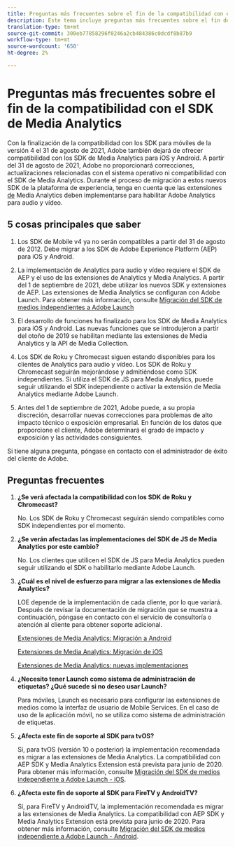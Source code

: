 ```yaml
---
title: Preguntas más frecuentes sobre el fin de la compatibilidad con el SDK de Media Analytics
description: Este tema incluye preguntas más frecuentes sobre el fin de la compatibilidad con los SDK de Media Analytics.
translation-type: tm+mt
source-git-commit: 300eb77858296f0246a2cb484386c0dcdf8b87b9
workflow-type: tm+mt
source-wordcount: '650'
ht-degree: 2%

---
```



# Preguntas más frecuentes sobre el fin de la compatibilidad con el SDK de Media Analytics

Con la finalización de la compatibilidad con los SDK para móviles de la versión 4 el 31 de agosto de 2021, Adobe también dejará de ofrecer compatibilidad con los SDK de Media Analytics para iOS y Android. A partir del 31 de agosto de 2021, Adobe no proporcionará correcciones, actualizaciones relacionadas con el sistema operativo ni compatibilidad con el SDK de Media Analytics.  Durante el proceso de migración a estos nuevos SDK de la plataforma de experiencia, tenga en cuenta que las extensiones [de](https://aep-sdks.gitbook.io/docs/using-mobile-extensions/adobe-media-analytics) Media Analytics deben implementarse para habilitar Adobe Analytics para audio y vídeo.

## 5 cosas principales que saber

1. Los SDK de Mobile v4 ya no serán compatibles a partir del 31 de agosto de 2012. Debe migrar a los SDK de Adobe Experience Platform (AEP) para iOS y Android.

1. La implementación de Analytics para audio y vídeo requiere el SDK de AEP y el uso de las extensiones de Analytics y Media Analytics. A partir del 1 de septiembre de 2021, debe utilizar los nuevos SDK y extensiones de AEP.  Las extensiones de Media Analytics se configuran con Adobe Launch.  Para obtener más información, consulte [Migración del SDK de medios independientes a Adobe Launch](https://docs.adobe.com/content/help/en/media-analytics/using/sdk-implement/sdk-to-launch/sdk-to-launch-migration.html)

1. El desarrollo de funciones ha finalizado para los SDK de Media Analytics para iOS y Android.  Las nuevas funciones que se introdujeron a partir del otoño de 2019 se habilitan mediante las extensiones de Media Analytics y la API de Media Collection.

1. Los SDK de Roku y Chromecast siguen estando disponibles para los clientes de Analytics para audio y vídeo. Los SDK de Roku y Chromecast seguirán mejorándose y admitiéndose como SDK independientes.  Si utiliza el SDK de JS para Media Analytics, puede seguir utilizando el SDK independiente o activar la extensión de Media Analytics mediante Adobe Launch.

1. Antes del 1 de septiembre de 2021, Adobe puede, a su propia discreción, desarrollar nuevas correcciones para problemas de alto impacto técnico o exposición empresarial. En función de los datos que proporcione el cliente, Adobe determinará el grado de impacto y exposición y las actividades consiguientes.

Si tiene alguna pregunta, póngase en contacto con el administrador de éxito del cliente de Adobe.

## Preguntas frecuentes

1. **¿Se verá afectada la compatibilidad con los SDK de Roku y Chromecast? &#x200B;**

   No.  Los SDK de Roku y Chromecast seguirán siendo compatibles como SDK independientes por el momento. &#x200B; &#x200B;
1. **¿Se verán afectadas las implementaciones del SDK de JS de Media Analytics por este cambio? &#x200B;**

   No.  Los clientes que utilicen el SDK de JS para Media Analytics pueden seguir utilizando el SDK o habilitarlo mediante Adobe Launch.
&#x200B;
1. **¿Cuál es el nivel de esfuerzo para migrar a las extensiones de Media Analytics? &#x200B;**

   LOE depende de la implementación de cada cliente, por lo que variará.  Después de revisar la documentación de migración que se muestra a continuación, póngase en contacto con el servicio de consultoría o atención al cliente para obtener soporte adicional.

   [Extensiones de Media Analytics: Migración a Android](https://docs.adobe.com/content/help/en/media-analytics/using/sdk-implement/sdk-to-launch/sdk-to-launch-migration-platforms/sdk-to-launch-migration-android.html)

   [Extensiones de Media Analytics: Migración de iOS](https://docs.adobe.com/content/help/en/media-analytics/using/sdk-implement/sdk-to-launch/sdk-to-launch-migration-platforms/sdk-to-launch-migration-ios.html)

   [Extensiones de Media Analytics: nuevas implementaciones](https://aep-sdks.gitbook.io/docs/using-mobile-extensions/adobe-media-analytics)

1. **¿Necesito tener Launch como sistema de administración de etiquetas? ¿Qué sucede si no deseo usar Launch?**

   Para móviles, Launch es necesario para configurar las extensiones de medios como la interfaz de usuario de Mobile Services. En el caso de uso de la aplicación móvil, no se utiliza como sistema de administración de etiquetas.

1. **¿Afecta este fin de soporte al SDK para tvOS?**

   Sí, para tvOS (versión 10 o posterior) la implementación recomendada es migrar a las extensiones de Media Analytics.  La compatibilidad con AEP SDK y Media Analytics Extension está prevista para junio de 2020.  Para obtener más información, consulte [Migración del SDK de medios independiente a Adobe Launch - iOS](https://docs.adobe.com/content/help/en/media-analytics/using/sdk-implement/sdk-to-launch/sdk-to-launch-migration-platforms/sdk-to-launch-migration-ios.html).

1. **¿Afecta este fin de soporte al SDK para FireTV y AndroidTV? &#x200B;**

   Sí, para FireTV y AndroidTV, la implementación recomendada es migrar a las extensiones de Media Analytics.  La compatibilidad con AEP SDK y Media Analytics Extension está prevista para junio de 2020.  Para obtener más información, consulte [Migración del SDK de medios independiente a Adobe Launch - Android](https://docs.adobe.com/content/help/en/media-analytics/using/sdk-implement/sdk-to-launch/sdk-to-launch-migration-platforms/sdk-to-launch-migration-android.html).
